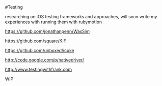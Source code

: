 

#Testing




researching on iOS testing frameworks and approaches, will soon write my experiences with running them with rubymotion



https://github.com/jonathanpenn/WaxSim

https://github.com/square/KIF

https://github.com/unboxed/icuke

http://code.google.com/p/nativedriver/

http://www.testingwithfrank.com


















WIP